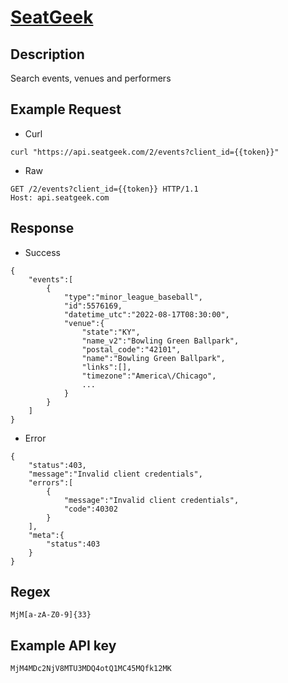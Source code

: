 # [SeatGeek](https://platform.seatgeek.com/)

## __Description__
Search events, venues and performers

## __Example Request__
* Curl
```
curl "https://api.seatgeek.com/2/events?client_id={{token}}"
```

* Raw
```
GET /2/events?client_id={{token}} HTTP/1.1
Host: api.seatgeek.com
```

## __Response__
* Success
```
{
    "events":[
        {
            "type":"minor_league_baseball",
            "id":5576169,
            "datetime_utc":"2022-08-17T08:30:00",
            "venue":{
                "state":"KY",
                "name_v2":"Bowling Green Ballpark",
                "postal_code":"42101",
                "name":"Bowling Green Ballpark",
                "links":[],
                "timezone":"America\/Chicago",
                ...
            }
        }
    ]
}
```
* Error
```
{
    "status":403,
    "message":"Invalid client credentials",
    "errors":[
        {
            "message":"Invalid client credentials",
            "code":40302
        }
    ],
    "meta":{
        "status":403
    }
}
```
## __Regex__
```
MjM[a-zA-Z0-9]{33}
```

## __Example API key__
```
MjM4MDc2NjV8MTU3MDQ4otQ1MC45MQfk12MK
```